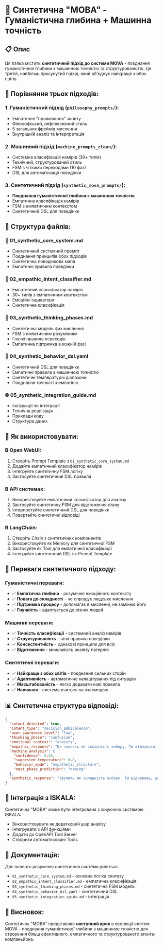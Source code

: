 # 🌟 Синтетична "МОВА" - Гуманістична глибина + Машинна точність

## 📋 Опис

Ця папка містить **синтетичний підхід до системи MOVA** - поєднання гуманістичної глибини з машинною точністю та структурованістю. Це третій, найбільш просунутий підхід, який об'єднує найкраще з обох світів.

## 🔄 Порівняння трьох підходів:

### 1. **Гуманістичний підхід** (`philosophy_prompts/`):
- Емпатичне "проживання" запиту
- Філософський, рефлексивний стиль
- 5 загальних фреймів мислення
- Внутрішній аналіз та інтерпретація

### 2. **Машинний підхід** (`machine_prompts_clean/`):
- Системна класифікація намірів (30+ типів)
- Технічний, структурований стиль
- FSM з чіткими переходами (10 фаз)
- DSL для автоматизації поведінки

### 3. **Синтетичний підхід** (`synthetic_mova_prompts/`):
- **Поєднання гуманістичної глибини з машинною точністю**
- Емпатична класифікація намірів
- FSM з емпатичним контекстом
- Синтетичний DSL для поведінки

## 📁 Структура файлів:

### 🌟 **01_synthetic_core_system.md**
- Синтетичний системний промпт
- Поєднання принципів обох підходів
- Синтетична поведінкова мапа
- Емпатичні правила поведінки

### 🎯 **02_empathic_intent_classifier.md**
- Емпатичний класифікатор намірів
- 30+ типів з емпатичним контекстом
- Емоційні індикатори
- Синтетична класифікація

### 🔄 **03_synthetic_thinking_phases.md**
- Синтетична модель фаз мислення
- FSM з емпатичним розумінням
- Гнучкі правила переходів
- Емпатична підтримка в кожній фазі

### 🧰 **04_synthetic_behavior_dsl.yaml**
- Синтетичний DSL для поведінки
- Емпатичні правила з машинною точністю
- Синтетичні температурні діапазони
- Поєднання точності з емпатією

### 🌐 **05_synthetic_integration_guide.md**
- Інструкції по інтеграції
- Технічна реалізація
- Приклади коду
- Структура даних

## 🚀 Як використовувати:

### В Open WebUI:
1. Створіть Prompt Template з `01_synthetic_core_system.md`
2. Додайте емпатичний класифікатор намірів
3. Інтегруйте синтетичну FSM логіку
4. Застосуйте синтетичний DSL правила

### В API системах:
1. Використовуйте емпатичний класифікатор для аналізу
2. Застосуйте синтетичну FSM для відстеження стану
3. Інтерпретуйте синтетичний DSL для поведінки
4. Повертайте синтетичні відповіді

### В LangChain:
1. Створіть Chain з синтетичних компонентів
2. Використовуйте як Memory для синтетичної FSM
3. Застосуйте як Tool для емпатичної класифікації
4. Інтегруйте синтетичний DSL як Prompt Template

## 🎯 Переваги синтетичного підходу:

### Гуманістичні переваги:
- ✅ **Емпатична глибина** - розуміння емоційного контексту
- ✅ **Повага до складності** - не спрощує людське мислення
- ✅ **Підтримка процесу** - допомагає в мисленні, не замінює його
- ✅ **Гнучкість** - адаптується до різних людей

### Машинні переваги:
- ✅ **Точність класифікації** - системний аналіз намірів
- ✅ **Структурованість** - чіткі правила поведінки
- ✅ **Консистентність** - однакові принципи для всіх
- ✅ **Відстеження** - можливість аналізу патернів

### Синтетичні переваги:
- ✅ **Найкраще з обох світів** - поєднання сильних сторін
- ✅ **Адаптивність** - автоматичне налаштування під ситуацію
- ✅ **Масштабованість** - легко додавати нові правила
- ✅ **Навчання** - система вчиться на взаємодіях

## 📊 Синтетична структура відповіді:

```json
{
  "intent_detected": true,
  "intent_type": "decision_ambivalence",
  "user_awareness_level": "low",
  "thinking_phase": "confusion",
  "emotional_context": "anxiety",
  "empathic_response": "Це звучить як складність вибору. Ти відчуваєш, що потрібно визначитися, але щось зупиняє...",
  "machine_analysis": {
    "confidence": 0.85,
    "suggested_temperature": 0.8,
    "behavior_mode": "empathetic_structure",
    "next_phase_prediction": "naming"
  },
  "synthetic_response": "Звучить як складність вибору. Ти відчуваєш, що потрібно визначитися, але щось зупиняє. Що саме тобі важливо в цьому питанні? Яке відчуття виникає, коли ти думаєш про це?"
}
```

## 🔗 Інтеграція з ISKALA:

Синтетична "МОВА" може бути інтегрована з існуючою системою ISKALA:
- Використовувати як додатковий шар аналізу
- Інтегрувати з API функціями
- Додати до OpenAPI Tool Server
- Створити автоматизовані Tools

## 📖 Документація:

Для повного розуміння синтетичної системи дивіться:
- `01_synthetic_core_system.md` - основна логіка синтезу
- `02_empathic_intent_classifier.md` - емпатична класифікація
- `03_synthetic_thinking_phases.md` - синтетична FSM модель
- `04_synthetic_behavior_dsl.yaml` - синтетичний DSL
- `05_synthetic_integration_guide.md` - інтеграція

## 🌟 Висновок:

Синтетична "МОВА" представляє **наступний крок** в еволюції систем MOVA - поєднання гуманістичної глибини з машинною точністю для створення більш ефективного, емпатичного та структурованого агента-компаньйона. 